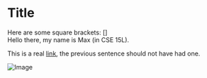 # Title

Here are some square brackets: []
<br>
Hello there, my name is Max (in CSE 15L).

This is a real [link](www.nothing.com), the
previous sentence should not have had one.

![Image](image.png)